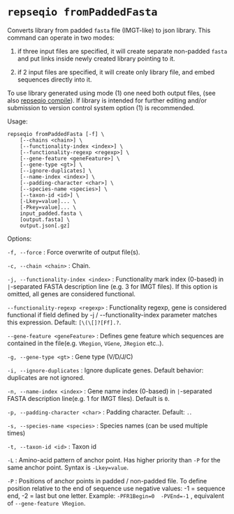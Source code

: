 # `repseqio fromPaddedFasta`

Converts library from padded `fasta` file (IMGT-like) to json library. This command can operate in two modes:

1. if three input files are specified, it will create separate non-padded `fasta` and put links inside newly created library pointing to it.

2. if 2 input files are specified, it will create only library file, and embed sequences directly  into it.
 
To use library generated using mode (1) one need both output files, (see also [repseqio compile](repseqio-compile.md)). If library is intended for further editing and/or submission to version control system option (1) is recommended.

Usage: 

```
repseqio fromPaddedFasta [-f] \
    [--chains <chain>] \
    [--functionality-index <index>] \
    [--functionality-regexp <regexp>] \
    [--gene-feature <geneFeature>] \
    [--gene-type <gt>] \
    [--ignore-duplicates] \
    [--name-index <index>] \
    [--padding-character <char>] \
    [--species-name <species>] \
    [--taxon-id <id>] \
    [-Lkey=value]... \
    [-Pkey=value]... \
    input_padded.fasta \
    [output.fasta] \
    output.json[.gz]
```

Options:

`-f, --force`
: Force overwrite of output file(s).

`-c, --chain <chain>`
: Chain.
  
`-j, --functionality-index <index>`
: Functionality mark index (0-based) in `|`-separated FASTA  description line (e.g. 3 for IMGT files). If this option is omitted, all genes are considered functional.
  
`--functionality-regexp <regexp>`
: Functionality regexp, gene is considered functional if field defined by -j / --functionality-index parameter matches this expression. Default: `[\(\[]?[Ff].?`.

`--gene-feature <geneFeature>`
: Defines gene feature which sequences are contained in the file(e.g. `VRegion`, `VGene`, `JRegion` etc..).

`-g, --gene-type <gt>`
: Gene type (V/D/J/C)

`-i, --ignore-duplicates`
: Ignore duplicate genes. Default behavior: duplicates are not ignored.

`-n, --name-index <index>`
: Gene name index (0-based) in `|`-separated FASTA description line(e.g. 1 for IMGT files). Default is `0`.

`-p, --padding-character <char>`
: Padding character. Default: `.`.

`-s, --species-name <species>`
: Species names (can be used multiple times)

`-t, --taxon-id <id>`
: Taxon id

`-L`
: Amino-acid pattern of anchor point. Has higher priority than `-P` for the same anchor point. Syntax is `-Lkey=value`.

`-P`
: Positions of anchor points in padded / non-padded file. To define position relative to the end of sequence use negative values: -1 = sequence end, -2 = last but one letter. Example: `-PFR1Begin=0  -PVEnd=-1` , equivalent of `--gene-feature VRegion`.